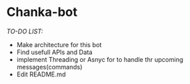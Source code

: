 # **Chanka-bot**

*TO-DO LIST:*

* Make architecture for this bot
* Find usefull APIs and Data
* implement Threading or Asnyc for to handle thr upcoming messages(commands)
* Edit README.md
  

